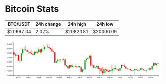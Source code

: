 # Bitcoin Stats

BTC/USDT|24h change|24h high|24h low|
|---|---|---|---|
|$20697.04|2.02%|$20823.81|$20000.09|

<img src="./chart.svg">
